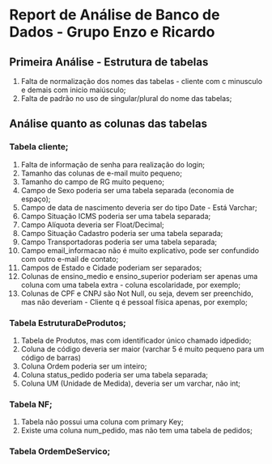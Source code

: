 # Report de Análise de  Banco de Dados - Grupo Enzo e Ricardo

## Primeira Análise - Estrutura de tabelas

1. Falta de normalização dos nomes das tabelas - cliente com c minusculo e demais com inicio maiúsculo;
2. Falta de padrão no uso de singular/plural do nome das tabelas;

## Análise quanto as colunas das tabelas
### Tabela cliente;

1. Falta de informação de senha para realização do login;
2. Tamanho das colunas de e-mail muito pequeno;
3. Tamanho do campo de RG muito pequeno;
4. Campo de Sexo poderia ser uma tabela separada (economia de espaço);
5. Campo de data de nascimento deveria ser do tipo Date - Está Varchar;
6. Campo Situação ICMS poderia ser uma tabela separada;
7. Campo Alíquota deveria ser Float/Decimal;
8. Campo Situação Cadastro poderia ser uma tabela separada;
9. Campo Transportadoras poderia ser uma tabela separada;
10. Campo email_informacao não é muito explicativo, pode ser confundido com outro e-mail de contato;
11. Campos de Estado e Cidade poderiam ser separados;
12. Colunas de ensino_medio e ensino_superior poderiam ser apenas uma coluna com uma tabela extra - coluna escolaridade, por exemplo;
13. Colunas de CPF e CNPJ são Not Null, ou seja, devem ser preenchido, mas não deveriam - Cliente q é pessoal física apenas, por exemplo;

### Tabela EstruturaDeProdutos;

1. Tabela de Produtos, mas com identificador único chamado idpedido;
2. Coluna de código deveria ser maior (varchar 5 é muito pequeno para um código de barras)
3. Coluna Ordem poderia ser um inteiro;
4. Coluna status_pedido poderia ser uma tabela separada;
5. Coluna UM (Unidade de Medida), deveria ser um varchar, não int;

### Tabela NF;

1. Tabela não possui uma coluna com primary Key;
2. Existe uma coluna num_pedido, mas não tem uma tabela de pedidos;


### Tabela OrdemDeServico;